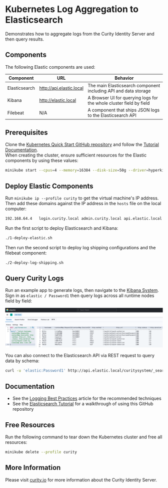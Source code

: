 # Kubernetes Log Aggregation to Elasticsearch

Demonstrates how to aggregate logs from the Curity Identity Server and then query results.

## Components

The following Elastic components are used:

| Component | URL | Behavior |
| --------- | --- | -------- |
| Elasticsearch | http://api.elastic.local | The main Elasticsearch component including API and data storage |
| Kibana | http://elastic.local | A Browser UI for querying logs for the whole cluster field by field |
| Filebeat | N/A | A component that ships JSON logs to the Elasticsearch API |

## Prerequisites

Clone the [Kubernetes Quick Start GitHub repository](https://github.com/curityio/kubernetes-quick-start) and follow the [Tutorial Documentation](https://curity.io/resources/learn/kubernetes-demo-installation/).\
When creating the cluster, ensure sufficient resources for the Elastic components by using these values:

```bash
minikube start --cpus=4 --memory=16384 --disk-size=50g --driver=hyperkit --profile curity
```

## Deploy Elastic Components

Run `minikube ip --profile curity` to get the virtual machine's IP address.\
Then add these domains against the IP address in the `hosts` file on the local computer:

```bash
192.168.64.4   login.curity.local admin.curity.local api.elastic.local elastic.local
```

Run the first script to deploy Elasticsearch and Kibana:

```bash
./1-deploy-elastic.sh
```

Then run the second script to deploy log shipping configurations and the filebeat component:

```bash
./2-deploy-log-shipping.sh
```

## Query Curity Logs

Run an example app to generate logs, then navigate to the [Kibana System](http://elastic.local/app/dev_tools#/console).\
Sign in as `elastic / Password1` then query logs across all runtime nodes field by field:

![Initial Query](/images/example-query.png)

You can also connect to the Elasticsearch API via REST request to query data by schema:

```bash
curl -u 'elastic:Password1' http://api.elastic.local/curitysystem/_search | jq
```

## Documentation

- See the [Logging Best Practices](https://curity.io/resources/learn/logging-best-practices) article for the recommended techniques
- See the [Elasticsearch Tutorial](https://curity.io/resources/learn/log-to-elasticsearch) for a walkthrough of using this GitHub repository

## Free Resources

Run the following command to tear down the Kubernetes cluster and free all resources:

```bash
minikube delete --profile curity
```

## More Information

Please visit [curity.io](https://curity.io/) for more information about the Curity Identity Server.
